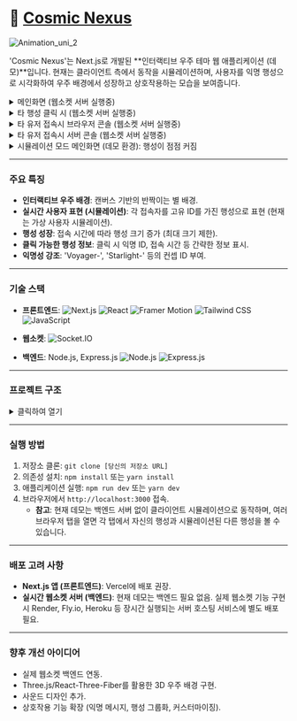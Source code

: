 # 🌌 [Cosmic Nexus](https://socket-universe.vercel.app)

![Animation_uni_2](https://github.com/user-attachments/assets/982d18d7-d3f5-468d-ac65-783b4c1ed130)

'Cosmic Nexus'는 Next.js로 개발된 **인터랙티브 우주 테마 웹 애플리케이션 (데모)**입니다. 현재는 클라이언트 측에서 동작을 시뮬레이션하며, 사용자를 익명 행성으로 시각화하여 우주 배경에서 성장하고 상호작용하는 모습을 보여줍니다.

<details>
<summary>메인화면 (웹소켓 서버 실행중)</summary>

![image](https://github.com/user-attachments/assets/c5450312-6c5b-4ff1-9deb-127bcd5c8c93)

</details>

<details>
<summary>타 행성 클릭 시 (웹소켓 서버 실행중)</summary>

![image](https://github.com/user-attachments/assets/1b69f04d-77fd-450b-8a6c-ae08176b29a2)

</details>

<details>
<summary>타 유저 접속시 브라우저 콘솔 (웹소켓 서버 실행중)</summary>

![image](https://github.com/user-attachments/assets/e1b98b67-b9de-431d-b3f7-a2ae28544598)

</details>

<details>
<summary>타 유저 접속시 서버 콘솔 (웹소켓 서버 실행중)</summary>

![image](https://github.com/user-attachments/assets/f4f6eef4-c10d-4074-9ef4-2079ca103e79)

</details>

<details>
<summary>시뮬레이션 모드 메인화면 (데모 환경): 행성이 점점 커짐</summary>

![image](https://github.com/user-attachments/assets/05f80bea-da5b-4365-a3fc-0507f8372e2f)

</details>

---

### **주요 특징**

* **인터랙티브 우주 배경**: 캔버스 기반의 반짝이는 별 배경.
* **실시간 사용자 표현 (시뮬레이션)**: 각 접속자를 고유 ID를 가진 행성으로 표현 (현재는 가상 사용자 시뮬레이션).
* **행성 성장**: 접속 시간에 따라 행성 크기 증가 (최대 크기 제한).
* **클릭 가능한 행성 정보**: 클릭 시 익명 ID, 접속 시간 등 간략한 정보 표시.
* **익명성 강조**: 'Voyager-', 'Starlight-' 등의 컨셉 ID 부여.

---

### **기술 스택**

* **프론트엔드**:
![Next.js](https://img.shields.io/badge/Next.js-000000?style=for-the-badge&logo=next.js&logoColor=white)
![React](https://img.shields.io/badge/React-61DAFB?style=for-the-badge&logo=react&logoColor=black)
![Framer Motion](https://img.shields.io/badge/Framer%20Motion-61DAFB?style=for-the-badge&logo=framer&logoColor=black)
![Tailwind CSS](https://img.shields.io/badge/Tailwind_CSS-38B2AC?style=for-the-badge&logo=tailwind-css&logoColor=white)
![JavaScript](https://img.shields.io/badge/JavaScript-F7DF1E?style=for-the-badge&logo=javascript&logoColor=black)

* **웹소켓**:
![Socket.IO](https://img.shields.io/badge/Socket.IO-010101?style=for-the-badge&logo=socket.io&logoColor=white)
  
* **백엔드**: Node.js, Express.js
![Node.js](https://img.shields.io/badge/Node.js-339933?style=for-the-badge&logo=node.js&logoColor=white)
![Express.js](https://img.shields.io/badge/Express.js-000000?style=for-the-badge&logo=express&logoColor=white)

---

### **프로젝트 구조**

<details>
<summary>클릭하여 열기</summary>

your-nextjs-project/
├── app/
│   ├── layout.jsx        // 전역 레이아웃 및 HTML 기본 구조
│   ├── page.jsx          // 메인 페이지 컴포넌트
│   └── globals.css       // 전역 스타일 및 Tailwind CSS 설정
├── components/
│   ├── SpaceBackground.jsx // 캔버스 기반 우주 배경 컴포넌트
│   ├── Planet.jsx          // 개별 행성(사용자) 컴포넌트
│   └── PlanetInfoOverlay.jsx // 행성 클릭 시 정보 표시 오버레이 컴포넌트
├── hooks/
│   └── useWebSocket.jsx  // 웹소켓 통신 로직을 캡슐화한 커스텀 훅 (현재 시뮬레이션 모드)
├── lib/
│   └── utils.jsx         // 재사용 가능한 유틸리티 함수 모음 (예: UUID 생성)
├── server/                 // (선택 사항) 실제 웹소켓 백엔드 서버 디렉토리
│   ├── index.js          // Express + Socket.IO 서버 진입점
│   └── package.json      // 서버 의존성 관리
└── public/
    └── assets/             // 이미지, 아이콘 등 정적 자산 (현재 비어 있음)

</details>

---

### **실행 방법**

1.  저장소 클론: `git clone [당신의 저장소 URL]`
2.  의존성 설치: `npm install` 또는 `yarn install`
3.  애플리케이션 실행: `npm run dev` 또는 `yarn dev`
4.  브라우저에서 `http://localhost:3000` 접속.
    * **참고**: 현재 데모는 백엔드 서버 없이 클라이언트 시뮬레이션으로 동작하며, 여러 브라우저 탭을 열면 각 탭에서 자신의 행성과 시뮬레이션된 다른 행성을 볼 수 있습니다.

---

### **배포 고려 사항**

* **Next.js 앱 (프론트엔드)**: Vercel에 배포 권장.
* **실시간 웹소켓 서버 (백엔드)**: 현재 데모는 백엔드 필요 없음. 실제 웹소켓 기능 구현 시 Render, Fly.io, Heroku 등 장시간 실행되는 서버 호스팅 서비스에 별도 배포 필요.

---

### **향후 개선 아이디어**

* 실제 웹소켓 백엔드 연동.
* Three.js/React-Three-Fiber를 활용한 3D 우주 배경 구현.
* 사운드 디자인 추가.
* 상호작용 기능 확장 (익명 메시지, 행성 그룹화, 커스터마이징).
